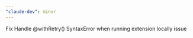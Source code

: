 ```yaml
---
"claude-dev": minor
---
```


Fix Handle @withRetry() SyntaxError when running extension locally issue
